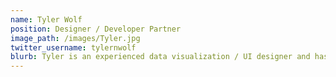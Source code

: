 ```yaml
---
name: Tyler Wolf
position: Designer / Developer Partner
image_path: /images/Tyler.jpg
twitter_username: tylernwolf
blurb: Tyler is an experienced data visualization / UI designer and has extensive experience developing interactive software.
---
```

